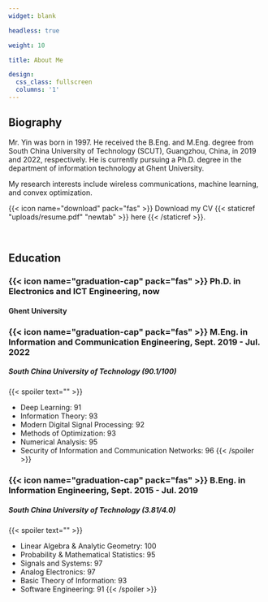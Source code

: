 ```yaml
---
widget: blank

headless: true

weight: 10

title: About Me

design:
  css_class: fullscreen
  columns: '1'
---
```


## **Biography**

Mr. Yin was born in 1997. He received the B.Eng. and M.Eng. degree from South China University of Technology (SCUT), Guangzhou, China, in 2019 and 2022, respectively. He is currently pursuing a Ph.D. degree in the department of information technology at Ghent University.

My research interests include wireless communications, machine learning, and convex optimization.

{{< icon name="download" pack="fas" >}} Download my CV {{< staticref "uploads/resume.pdf" "newtab" >}} here {{< /staticref >}}.

<br>

## **Education**

### {{< icon name="graduation-cap" pack="fas" >}} Ph.D. in **Electronics and ICT Engineering**, now
#### Ghent University

### {{< icon name="graduation-cap" pack="fas" >}} M.Eng. in **Information and Communication Engineering**, Sept. 2019 - Jul. 2022
##### South China University of Technology (90.1/100)
{{< spoiler text="" >}}
- Deep Learning: 91 
- Information Theory: 93
- Modern Digital Signal Processing: 92
- Methods of Optimization: 93
- Numerical Analysis: 95
- Security of Information and Communication Networks: 96
{{< /spoiler >}}

### {{< icon name="graduation-cap" pack="fas" >}} B.Eng. in **Information Engineering**, Sept. 2015 - Jul. 2019
##### South China University of Technology (3.81/4.0)
{{< spoiler text="" >}}
- Linear Algebra & Analytic Geometry: 100 
- Probability & Mathematical Statistics: 95
- Signals and Systems: 97
- Analog Electronics: 97
- Basic Theory of Information: 93
- Software Engineering: 91
{{< /spoiler >}}
